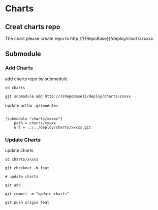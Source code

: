 # Charts

## Creat charts repo
The chart please create repo to http://{{RepoBase}}/deploy/charts/xxxxx


## Submodule

### Add Charts

add charts repo by submodule
```shell
cd charts

git submodule add http://{{RepoBase}}/deploy/charts/xxxxx
```

update url for `.gitmodules`
```shell

[submodule "charts/xxxxx"]
	path = charts/xxxxx
	url = ../../deploy/charts/xxxxx.git
```

### Update Charts
update charts

```shell
cd charts/xxxxx

git checkout -b feat

# update charts

git add .

git commit -m "update charts"

git push origin feat
```